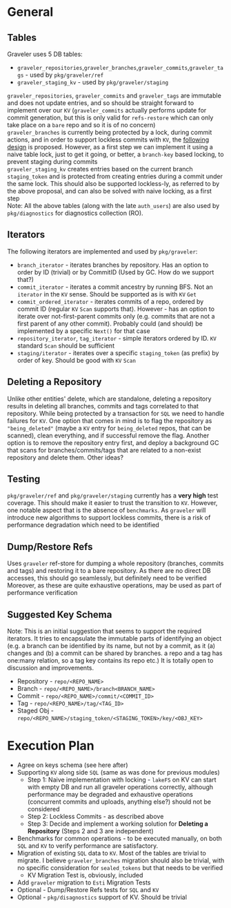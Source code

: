 
# General
## Tables
Graveler uses 5 DB tables:
* `graveler_repositories`,`graveler_branches`,`graveler_commits`,`graveler_tags` - used by `pkg/graveler/ref`
* `graveler_staging_kv` - used by `pkg/graveler/staging`

`graveler_repositories`, `graveler_commits` and `graveler_tags` are immutable and does not update entries, and so should be straight forward to implement over our `KV` (`graveler_commits` actually performs update for commit generation, but this is only valid for `refs-restore` which can only take place on a `bare` repo and so it is of no concern)</br>
`graveler_branches` is currently being protected by a lock, during commit actions, and in order to support lockless commits with `KV`, the [following design](https://github.com/treeverse/lakeFS/blob/b3204edad00f88f8eb98524ad940fde96e02ab0a/design/open/metadata_kv/index.md#graveler-metadata---branches-and-staged-writes) is proposed. However, as a first step we can implement it using a naive table lock, just to get it going, or better, a `branch-key` based locking, to prevent staging during commits</br>
`graveler_staging_kv` creates entries based on the current branch `staging_token` and is protected from creating entries during a commit under the same lock. This should also be supported lockless-ly, as referred to by the above proposal, and can also be solved with naive locking, as a first step</br>
Note: All the above tables (along with the late `auth_users`) are also used by `pkg/diagnostics` for diagnostics collection (RO). 

## Iterators
The following iterators are implemented and used by `pkg/graveler`:
  * `branch_iterator` - iterates branches by repository. Has an option to order by ID (trivial) or by CommitID (Used by GC. How do we support that?)
  * `commit_iterator` - iterates a commit ancestry by running BFS. Not an `iterator` in the `KV` sense. Should be supported as is with `KV` `Get`
  * `commit_ordered_iterator` - iterates commits of a repo, ordered by commit ID (regular `KV` `Scan` supports that). However - has an option to iterate over not-first-parent commits only (e.g. commits that are not a first parent of any other commit). Probably could (and should) be implemented by a specific `Next()` for that case
  * `repository_iterator`, `tag_iterator` - simple iterators ordered by ID. `KV` standard `Scan` should be sufficient
  * `staging/iterator` - iterates over a specific `staging_token` (as prefix) by order of key. Should be good with `KV` `Scan`

## Deleting a Repository
Unlike other entities' delete, which are standalone, deleting a repository results in deleting all branches, commits and tags correlated to that repository. While being protected by a transaction for `SQL` we need to handle failures for `KV`. One option that comes in mind is to flag the repository as `"being_deleted"` (maybe a `KV` entry for `being_deleted` repos, that can be scanned), clean everything, and if successful remove the flag. Another option is to remove the repository entry first, and deploy a background GC that scans for branches/commits/tags that are related to a non-exist repository and delete them. Other ideas?

## Testing
`pkg/graveler/ref` and `pkg/graveler/staging` currently has a **very high** test coverage. This should make it easier to trust the transition to `KV`. However, one notable aspect that is the absence of `benchmarks`. As `graveler` will introduce new algorithms to support lockless commits, there is a risk of performance degradation which need to be identified

## Dump/Restore Refs
Uses `graveler` ref-store for dumping a whole repository (branches, commits and tags) and restoring it to a bare repository. As there are no direct DB accesses, this should go seamlessly, but definitely need to be verified</br>
Moreover, as these are quite exhaustive operations, may be used as part of performance verification

## Suggested Key Schema
Note: This is an initial suggestion that seems to support the required iterators. It tries to encapsulate the immutable parts of identifying an object (e.g. a branch can be identified by its name, but not by a commit, as it (a) changes and (b) a commit can be shared by branches. a repo and a tag has one:many relation, so a tag key contains its repo etc.) It is totally open to discussion and improvements.
* Repository - `repo/<REPO_NAME>`
* Branch     - `repo/<REPO_NAME>/branch<BRANCH_NAME>`
* Commit     - `repo/<REPO_NAME>/commit/<COMMIT_ID>`
* Tag        - `repo/<REPO_NAME>/tag/<TAG_ID>`
* Staged Obj - `repo/<REPO_NAME>/staging_token/<STAGING_TOKEN>/key/<OBJ_KEY>`

# Execution Plan
* Agree on keys schema (see here after)
* Supporting `KV` along side `SQL` (same as was done for previous modules)  
  * Step 1: Naive implementation with locking - `lakeFS` on KV can start with empty DB and run all graveler operations correctly, although performance may be degraded and exhaustive operations (concurrent commits and uploads, anything else?) should not be considered
  * Step 2: Lockless Commits - as described above
  * Step 3: Decide and implement a working solution for **Deleting a Repository**
  (Steps 2 and 3 are independent)
* Benchmarks for common operations - to be executed manually, on both `SQL` and `KV` to verify performance are satisfactory.
* Migration of existing `SQL` data to `KV`. Most of the tables are trivial to migrate. I believe `graveler_branches` migration should also be trivial, with no specific consideration for `sealed_tokens` but that needs to be verified
  * KV Migration Test is, obviously, included
* Add `graveler` migration to `Esti` Migration Tests
* Optional - Dump/Restore Refs tests for `SQL` and `KV`
* Optional - `pkg/disagnostics` support of KV. Should be trivial
